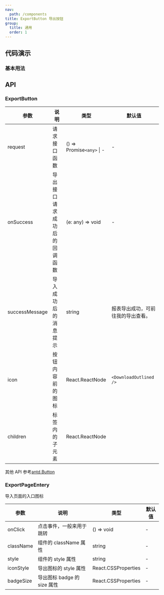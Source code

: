 ```yaml
---
nav:
  path: /components
title: ExportButton 导出按钮
group:
  title: 通用
  order: 1
---
```


## 代码演示

### 基本用法

<code src="./demo/base.tsx"></code>

## API

### ExportButton

| 参数           | 说明                         | 类型                      | 默认值                             |
| -------------- | ---------------------------- | ------------------------- | ---------------------------------- |
| request        | 请求接口函数                 | () => Promise`<any>` \| - | -                                  |
| onSuccess      | 导出接口请求成功后的回调函数 | (e: any) => void          | -                                  |
| successMessage | 导入成功后的消息提示         | string                    | 报表导出成功，可前往我的导出查看。 |
| icon           | 按钮内容前的图标             | React.ReactNode           | `<DownloadOutlined />`             |
| children       | 标签内的子元素               | React.ReactNode           |

其他 API 参考[antd.Button](https://ant.design/components/button-cn/#API)

### ExportPageEntery

导入页面的入口图标

| 参数      | 说明                        | 类型                | 默认值 |
| --------- | --------------------------- | ------------------- | ------ |
| onClick   | 点击事件，一般来用于跳转    | () => void          | -      |
| className | 组件的 className 属性       | string              | -      |
| style     | 组件的 style 属性           | string              | -      |
| iconStyle | 导出图标的 style 属性       | React.CSSProperties | -      |
| badgeSize | 导出图标 badge 的 size 属性 | React.CSSProperties | -      |
